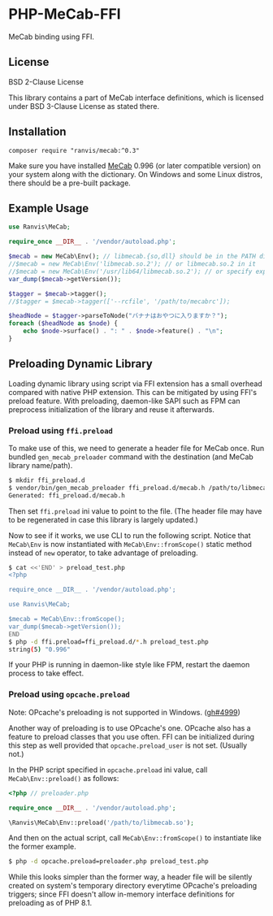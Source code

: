 # PHP-MeCab-FFI

MeCab binding using FFI.


## License

BSD 2-Clause License

This library contains a part of MeCab interface definitions, which is licensed under BSD 3-Clause License as stated there.

## Installation

`
composer require "ranvis/mecab:^0.3"
`

Make sure you have installed [MeCab](http://taku910.github.io/mecab/) 0.996 (or later compatible version) on your system along with the dictionary.
On Windows and some Linux distros, there should be a pre-built package.


## Example Usage

```php
use Ranvis\MeCab;

require_once __DIR__ . '/vendor/autoload.php';

$mecab = new MeCab\Env(); // libmecab.{so,dll} should be in the PATH directory
//$mecab = new MeCab\Env('libmecab.so.2'); // or libmecab.so.2 in it
//$mecab = new MeCab\Env('/usr/lib64/libmecab.so.2'); // or specify explicitly
var_dump($mecab->getVersion());

$tagger = $mecab->tagger();
//$tagger = $mecab->tagger(['--rcfile', '/path/to/mecabrc']);

$headNode = $tagger->parseToNode("バナナはおやつに入りますか？");
foreach ($headNode as $node) {
    echo $node->surface() . ": " . $node->feature() . "\n";
}
```

## Preloading Dynamic Library

Loading dynamic library using script via FFI extension has a small overhead compared with native PHP extension.
This can be mitigated by using FFI's preload feature.
With preloading, daemon-like SAPI such as FPM can preprocess initialization of the library and reuse it afterwards.

### Preload using `ffi.preload`

To make use of this, we need to generate a header file for MeCab once.
Run bundled `gen_mecab_preloader` command with the destination (and MeCab library name/path).

```sh
$ mkdir ffi_preload.d
$ vendor/bin/gen_mecab_preloader ffi_preload.d/mecab.h /path/to/libmecab.so
Generated: ffi_preload.d/mecab.h
```

Then set `ffi.preload` ini value to point to the file.
(The header file may have to be regenerated in case this library is largely updated.)

Now to see if it works, we use CLI to run the following script.
Notice that `MeCab\Env` is now instantiated with `MeCab\Env::fromScope()` static method instead of `new` operator, to take advantage of preloading.

```sh
$ cat <<'END' > preload_test.php
<?php

require_once __DIR__ . '/vendor/autoload.php';

use Ranvis\MeCab;

$mecab = MeCab\Env::fromScope();
var_dump($mecab->getVersion());
END
$ php -d ffi.preload=ffi_preload.d/*.h preload_test.php
string(5) "0.996"
```

If your PHP is running in daemon-like style like FPM, restart the daemon process to take effect.

### Preload using `opcache.preload`

Note: OPcache's preloading is not supported in Windows. ([gh#4999](https://github.com/php/php-src/pull/4999))

Another way of preloading is to use OPcache's one.
OPcache also has a feature to preload classes that you use often.
FFI can be initialized during this step as well provided that `opcache.preload_user` is not set. (Usually not.)

In the PHP script specified in `opcache.preload` ini value, call `MeCab\Env::preload()` as follows:

```php
<?php // preloader.php

require_once __DIR__ . '/vendor/autoload.php';

\Ranvis\MeCab\Env::preload('/path/to/libmecab.so');
```

And then on the actual script, call `MeCab\Env::fromScope()` to instantiate like the former example.

```sh
$ php -d opcache.preload=preloader.php preload_test.php
```

While this looks simpler than the former way, a header file will be silently created on system's temporary directory everytime OPcache's preloading triggers; since FFI doesn't allow in-memory interface definitions for preloading as of PHP 8.1.
